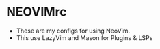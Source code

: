 # NEOVIMrc #

- These are my configs for using NeoVim.
- This use LazyVim and Mason for Plugins & LSPs
